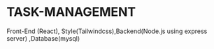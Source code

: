 # TASK-MANAGEMENT
Front-End (React), Style(Tailwindcss),Backend(Node.js using express server) ,Database(mysql)
